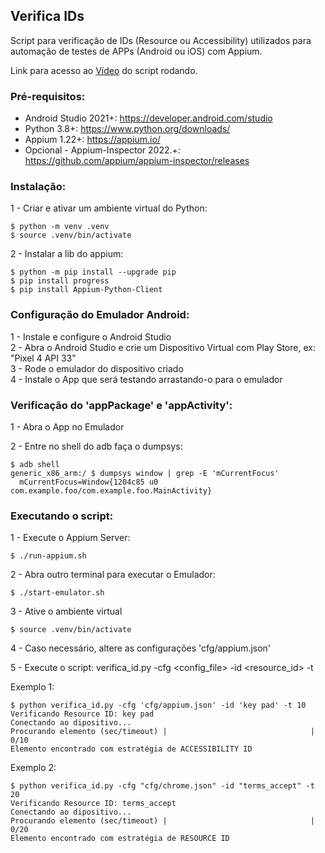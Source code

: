 ## Verifica IDs

Script para verificação de IDs (Resource ou Accessibility) utilizados para automação de testes de APPs (Android ou iOS) com Appium.

Link para acesso ao [Vídeo](https://www.youtube.com/watch?v=WJZn_kkKVPc) do script rodando.

### Pré-requisitos:

- Android Studio 2021+: https://developer.android.com/studio
- Python 3.8+: https://www.python.org/downloads/
- Appium 1.22+: https://appium.io/
- Opcional - Appium-Inspector 2022.+: https://github.com/appium/appium-inspector/releases


### Instalação:

1 - Criar e ativar um ambiente virtual do Python:
```
$ python -m venv .venv
$ source .venv/bin/activate
```

2 - Instalar a lib do appium:
```
$ python -m pip install --upgrade pip
$ pip install progress
$ pip install Appium-Python-Client
```


### Configuração do Emulador Android:

1 - Instale e configure o Android Studio  
2 - Abra o Android Studio e crie um Dispositivo Virtual com Play Store, ex: "Pixel 4 API 33"  
3 - Rode o emulador do dispositivo criado  
4 - Instale o App que será testando arrastando-o para o emulador

### Verificação do 'appPackage' e 'appActivity':

1 - Abra o App no Emulador

2 - Entre no shell do adb faça o dumpsys:
```
$ adb shell
generic_x86_arm:/ $ dumpsys window | grep -E 'mCurrentFocus'
  mCurrentFocus=Window{1204c85 u0 com.example.foo/com.example.foo.MainActivity}
```

### Executando o script:

1 - Execute o Appium Server:
```
$ ./run-appium.sh
```

2 - Abra outro terminal para executar o Emulador:
```
$ ./start-emulator.sh
```

3 - Ative o ambiente virtual
```
$ source .venv/bin/activate
```

4 - Caso necessário, altere as configurações 'cfg/appium.json'

5 - Execute o script: verifica_id.py -cfg <config_file> -id <resource_id> -t <timeout>

Exemplo 1:
```
$ python verifica_id.py -cfg 'cfg/appium.json' -id 'key pad' -t 10
Verificando Resource ID: key pad
Conectando ao dipositivo...
Procurando elemento (sec/timeout) |                                | 0/10
Elemento encontrado com estratégia de ACCESSIBILITY ID
```

Exemplo 2:
```
$ python verifica_id.py -cfg "cfg/chrome.json" -id "terms_accept" -t 20
Verificando Resource ID: terms_accept
Conectando ao dipositivo...
Procurando elemento (sec/timeout) |                                | 0/20
Elemento encontrado com estratégia de RESOURCE ID
```